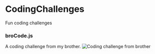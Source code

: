 # CodingChallenges
Fun coding challenges

### broCode.js 
A coding challenge from my brother.
![Coding challenge from brother](https://github.com/milosdespotovic/CodingChallenges/blob/main/BroChallenge.png)
